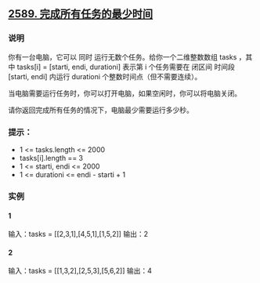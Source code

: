 ## [2589. 完成所有任务的最少时间](https://leetcode.cn/problems/minimum-time-to-complete-all-tasks/)

### 说明
你有一台电脑，它可以 同时 运行无数个任务。给你一个二维整数数组 tasks ，其中 tasks[i] = [starti, endi, durationi] 表示第 i 个任务需要在 闭区间 时间段 [starti, endi] 内运行 durationi 个整数时间点（但不需要连续）。

当电脑需要运行任务时，你可以打开电脑，如果空闲时，你可以将电脑关闭。

请你返回完成所有任务的情况下，电脑最少需要运行多少秒。

### 提示：
* 1 <= tasks.length <= 2000
* tasks[i].length == 3
* 1 <= starti, endi <= 2000
* 1 <= durationi <= endi - starti + 1 

### 实例
#### 1
输入：tasks = [[2,3,1],[4,5,1],[1,5,2]]
输出：2

#### 2
输入：tasks = [[1,3,2],[2,5,3],[5,6,2]]
输出：4